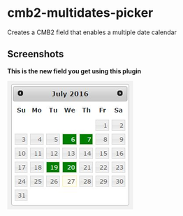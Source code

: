 # cmb2-multidates-picker
Creates a CMB2 field that enables a multiple date calendar

## Screenshots

**This is the new field you get using this plugin**

![Image](assets/imgs/multidates-picker.jpg)
